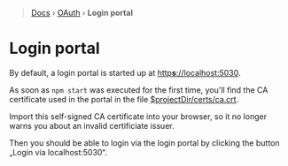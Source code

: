 > [Docs](../README.md) › [OAuth](./README.md) › **Login portal**

# Login portal

By default, a login portal is started up at [http**s**://localhost:5030](https://localhost:5030).

As soon as `npm start` was executed for the first time, you'll find the CA certificate used in the portal in the file [$projectDir/certs/ca.crt](../../certs/ca.crt).

Import this self-signed CA certificate into your browser, so it no longer warns you about an invalid certificiate issuer.

Then you should be able to login via the login portal by clicking the button „Login via localhost:5030“.
